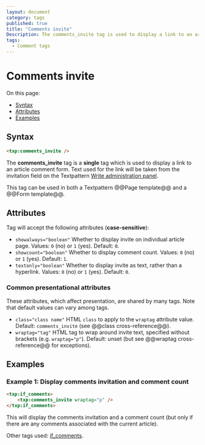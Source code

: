 ```yaml
---
layout: document
category: tags
published: true
title: "Comments invite"
Description: The comments_invite tag is used to display a link to an article comment form.
tags:
  - Comment tags
---
```


# Comments invite

On this page:

* [Syntax](#user-content-syntax)
* [Attributes](#user-content-attributes)
* [Examples](#user-content-examples)

## Syntax

```html
<txp:comments_invite />
```

The **comments_invite** tag is a __single__ tag which is used to display a link to an article comment form. Text used for the link will be taken from the invitation field on the Textpattern [Write administration panel](../administration/write-panel).

This tag can be used in both a Textpattern @@Page template@@ and a @@Form template@@.

## Attributes

Tag will accept the following attributes (**case-sensitive**):

* `showalways="boolean"`
Whether to display invite on individual article page.
Values: `0` (no) or `1` (yes).
Default: `0`.
* `showcount="boolean"`
Whether to display comment count.
Values: `0` (no) or `1` (yes).
Default: `1`.
* `textonly="boolean"`
Whether to display invite as text, rather than a hyperlink.
Values: `0` (no) or `1` (yes).
Default: `0`.

### Common presentational attributes

These attributes, which affect presentation, are shared by many tags. Note that default values can vary among tags.

* `class="class name"`
HTML `class` to apply to the `wraptag` attribute value.
Default: `comments_invite` (see @@class cross-reference@@).
* `wraptag="tag"`
HTML tag to wrap around invite text, specified without brackets (e.g. `wraptag="p"`).
Default: unset (but see @@wraptag cross-reference@@ for exceptions).

## Examples

### Example 1: Display comments invitation and comment count

```html
<txp:if_comments>
    <txp:comments_invite wraptag="p" />
</txp:if_comments>
```

This will display the comments invitation and a comment count (but only if there are any comments associated with the current article).

Other tags used: [if_comments](if-comments).

